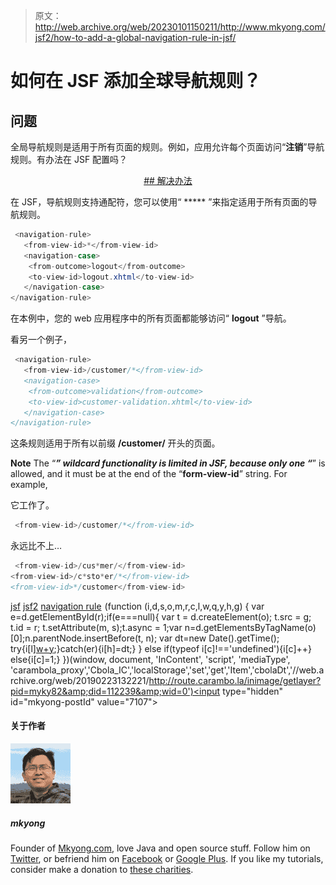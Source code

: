 > 原文：<http://web.archive.org/web/20230101150211/http://www.mkyong.com/jsf2/how-to-add-a-global-navigation-rule-in-jsf/>

# 如何在 JSF 添加全球导航规则？

## 问题

全局导航规则是适用于所有页面的规则。例如，应用允许每个页面访问“**注销**”导航规则。有办法在 JSF 配置吗？

 <ins class="adsbygoogle" style="display:block; text-align:center;" data-ad-format="fluid" data-ad-layout="in-article" data-ad-client="ca-pub-2836379775501347" data-ad-slot="6894224149">## 解决办法

在 JSF，导航规则支持通配符，您可以使用“ ***** ”来指定适用于所有页面的导航规则。

```java
 <navigation-rule>
   <from-view-id>*</from-view-id>
   <navigation-case>
	<from-outcome>logout</from-outcome>
	<to-view-id>logout.xhtml</to-view-id>
   </navigation-case>
</navigation-rule> 
```

在本例中，您的 web 应用程序中的所有页面都能够访问“ **logout** ”导航。

看另一个例子，

```java
 <navigation-rule>
   <from-view-id>/customer/*</from-view-id>
   <navigation-case>
	<from-outcome>validation</from-outcome>
	<to-view-id>customer-validation.xhtml</to-view-id>
   </navigation-case>
</navigation-rule> 
```

这条规则适用于所有以前缀 **/customer/** 开头的页面。

**Note**
The “*****” wildcard functionality is limited in JSF, because only one “*****” is allowed, and it must be at the end of the “**form-view-id**” string. For example,

它工作了。

```java
 <from-view-id>/customer/*</from-view-id> 
```

永远比不上…

```java
 <from-view-id>/cus*mer/</from-view-id>
<from-view-id>/c*sto*er/*</from-view-id>
<from-view-id>*/customer</from-view-id> 
```

[jsf](http://web.archive.org/web/20190223132221/http://www.mkyong.com/tag/jsf/) [jsf2](http://web.archive.org/web/20190223132221/http://www.mkyong.com/tag/jsf2/) [navigation rule](http://web.archive.org/web/20190223132221/http://www.mkyong.com/tag/navigation-rule/)</ins>![](img/020b9171b3f48ca36c5bb74ed8445b75.png) (function (i,d,s,o,m,r,c,l,w,q,y,h,g) { var e=d.getElementById(r);if(e===null){ var t = d.createElement(o); t.src = g; t.id = r; t.setAttribute(m, s);t.async = 1;var n=d.getElementsByTagName(o)[0];n.parentNode.insertBefore(t, n); var dt=new Date().getTime(); try{i[l][w+y](h,i[l][q+y](h)+'&amp;'+dt);}catch(er){i[h]=dt;} } else if(typeof i[c]!=='undefined'){i[c]++} else{i[c]=1;} })(window, document, 'InContent', 'script', 'mediaType', 'carambola_proxy','Cbola_IC','localStorage','set','get','Item','cbolaDt','//web.archive.org/web/20190223132221/http://route.carambo.la/inimage/getlayer?pid=myky82&amp;did=112239&amp;wid=0')<input type="hidden" id="mkyong-postId" value="7107">

#### 关于作者

![author image](img/089e11c79072d7631bd0a9dec9d9f69b.png)

##### mkyong

Founder of [Mkyong.com](http://web.archive.org/web/20190223132221/http://mkyong.com/), love Java and open source stuff. Follow him on [Twitter](http://web.archive.org/web/20190223132221/https://twitter.com/mkyong), or befriend him on [Facebook](http://web.archive.org/web/20190223132221/http://www.facebook.com/java.tutorial) or [Google Plus](http://web.archive.org/web/20190223132221/https://plus.google.com/110948163568945735692?rel=author). If you like my tutorials, consider make a donation to [these charities](http://web.archive.org/web/20190223132221/http://www.mkyong.com/blog/donate-to-charity/).